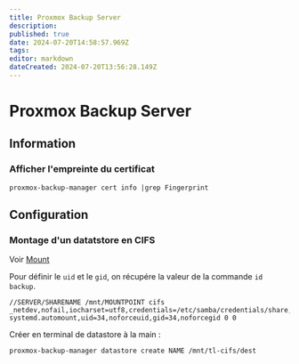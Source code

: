 ```yaml
---
title: Proxmox Backup Server
description: 
published: true
date: 2024-07-20T14:58:57.969Z
tags: 
editor: markdown
dateCreated: 2024-07-20T13:56:28.149Z
---
```


# Proxmox Backup Server

## Information

### Afficher l'empreinte du certificat

```shell
proxmox-backup-manager cert info |grep Fingerprint
```

## Configuration

### Montage d'un datatstore en CIFS

Voir [Mount](/Numérique/Infrastructure/Système/GNU_Linux/Mount#fstab)

Pour définir le `uid` et le `gid`, on récupére la valeur de la commande `id backup`.

```fstab
//SERVER/SHARENAME /mnt/MOUNTPOINT cifs _netdev,nofail,iocharset=utf8,credentials=/etc/samba/credentials/share,x-systemd.automount,uid=34,noforceuid,gid=34,noforcegid 0 0
```

Créer en terminal de datastore à la main :

```shell
proxmox-backup-manager datastore create NAME /mnt/tl-cifs/dest
```